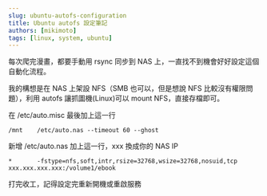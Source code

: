 ```yaml
---
slug: ubuntu-autofs-configuration
title: Ubuntu autofs 設定筆記
authors: [mikimoto]
tags: [linux, system, ubuntu]
---
```


每次爬完漫畫，都要手動用 rsync 同步到 NAS 上，一直找不到機會好好設定這個自動化流程。

<!-- truncate -->

<!-- toc -->

我的構想是在 NAS 上架設 NFS（SMB 也可以，但是想說 NFS 比較沒有權限問題），利用 autofs 讓抓圖機(Linux)可以 mount NFS，直接存檔即可。

在 /etc/auto.misc 最後加上這一行
```
/mnt    /etc/auto.nas --timeout 60 --ghost
```

新增 /etc/auto.nas 加上這一行，xxx 換成你的 NAS IP
```
*       -fstype=nfs,soft,intr,rsize=32768,wsize=32768,nosuid,tcp xxx.xxx.xxx.xxx:/volume1/ebook
```

打完收工，記得設定完重新開機或重啟服務